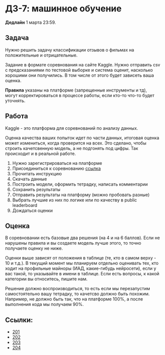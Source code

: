 # ДЗ-7: машинное обучение

**Дедлайн** 1 марта 23:59.

## Задача

Нужно решить задачу классификации отзывов о фильмах на положительные и отрицательные.

Задание в формате соревнования на сайте Kaggle. Нужно отправить csv с предсказаниями по тестовой выборке и система оценит, насколько хорошими они получились. 
В том числе от этого будет зависеть ваша оценка.

**Правила** указаны на платформе (запрещенные инструменты и тд), могут корректироваться в процессе работы, если кто-то что-то будет уточнять.

## Работа

Kaggle - это платформа для соревнований по анализу данных.

Оценка качества ваших попыток идет по части данных, итоговая оценка может измениться, когда проверится на всех. 
Это сделано, чтобы строить качетсвенную модель, а не подгонять под цифры. Так происходит и в реальной работе.

1. Нужно зарегистрироваться на платформе
2. Присоединиться к соревнованию [ссылка](https://www.kaggle.com/t/f1f6cb80a39e42828485a49f307e873a)
3. Прочитать инструкцию
4. Скачать данные
5. Построить модели, оформить тетрадку, написать комментарии
6. Сохранить результаты
7. Отправить результаты на платформу (можно пробовать разные)
8. Выбрать лучшие из них по логике или по качеству в public leaderboard
9. Дождаться оценки

## Оценка

В соревновании есть базовые два решения (на 4 и на 6 баллов). Если не нарушены правила и вы создаете модель лучше этого, то точно получаете оценку не ниже.

Оценки выше зависят от положения в таблице (те, кто в самом верху - 10 и т.д.). 
В текущий момент мы планируем отдельно оценивать тех, кто ходит на профильные майноры (ИАД, какие-гибудь нейросети), если у вас такой, то указывайте в имени в таблице.
Если есть вопросы, к какой категории вы относитесь, пишите нам.

Решение должно воспроизводиться, то есть если мы перезапустим самостоятельно вашу тетрадку, то качетсво должно быть похожим. Например, не должно быть так, что на платформе 100%, а после выполнения кода мы получаем 90%.


## Ссылки:

- [201](https://classroom.github.com/a/dxA6pVFP)
- [202](https://classroom.github.com/a/3jukPvk3)
- [203](https://classroom.github.com/a/W_mP1Xyp)
- [204](https://classroom.github.com/a/eIwZqfAH)
